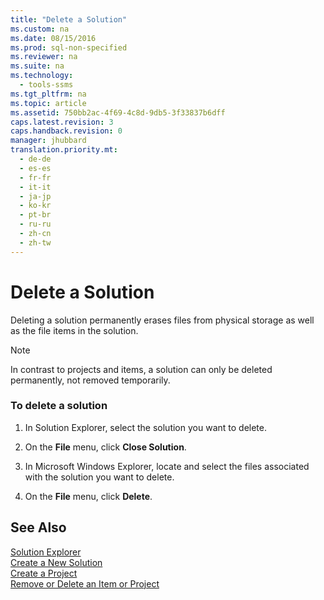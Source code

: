 ```yaml
---
title: "Delete a Solution"
ms.custom: na
ms.date: 08/15/2016
ms.prod: sql-non-specified
ms.reviewer: na
ms.suite: na
ms.technology: 
  - tools-ssms
ms.tgt_pltfrm: na
ms.topic: article
ms.assetid: 750bb2ac-4f69-4c8d-9db5-3f33837b6dff
caps.latest.revision: 3
caps.handback.revision: 0
manager: jhubbard
translation.priority.mt: 
  - de-de
  - es-es
  - fr-fr
  - it-it
  - ja-jp
  - ko-kr
  - pt-br
  - ru-ru
  - zh-cn
  - zh-tw
---
```

# Delete a Solution
Deleting a solution permanently erases files from physical storage as well as the file items in the solution.  
  
> [!NOTE]  
> In contrast to projects and items, a solution can only be deleted permanently, not removed temporarily.  
  
### To delete a solution  
  
1.  In Solution Explorer, select the solution you want to delete.  
  
2.  On the **File** menu, click **Close Solution**.  
  
3.  In  Microsoft  Windows Explorer, locate and select the files associated with the solution you want to delete.  
  
4.  On the **File** menu, click **Delete**.  
  
## See Also  
[Solution Explorer](../content/Solution-Explorer.md)  
[Create a New Solution](../content/Create-a-New-Solution.md)  
[Create a Project](../content/Create-a-Project.md)  
[Remove or Delete an Item or Project](../content/Remove-or-Delete-an-Item-or-Project.md)  
  
